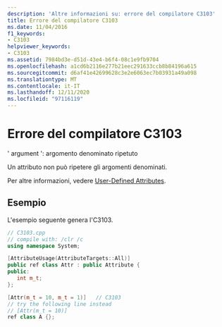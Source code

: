 ```yaml
---
description: 'Altre informazioni su: errore del compilatore C3103'
title: Errore del compilatore C3103
ms.date: 11/04/2016
f1_keywords:
- C3103
helpviewer_keywords:
- C3103
ms.assetid: 7984bd3e-d51d-43e4-b6f4-08c1e9fb9704
ms.openlocfilehash: a1cd6b2116e277b21eec291633ccb8b84196a615
ms.sourcegitcommit: d6af41e42699628c3e2e6063ec7b03931a49a098
ms.translationtype: MT
ms.contentlocale: it-IT
ms.lasthandoff: 12/11/2020
ms.locfileid: "97116119"
---
```

# <a name="compiler-error-c3103"></a>Errore del compilatore C3103

' argument ': argomento denominato ripetuto

Un attributo non può ripetere gli argomenti denominati.

Per altre informazioni, vedere [User-Defined Attributes](../../extensions/user-defined-attributes-cpp-component-extensions.md).

## <a name="example"></a>Esempio

L'esempio seguente genera l'C3103.

```cpp
// C3103.cpp
// compile with: /clr /c
using namespace System;

[AttributeUsage(AttributeTargets::All)]
public ref class Attr : public Attribute {
public:
   int m_t;
};

[Attr(m_t = 10, m_t = 1)]   // C3103
// try the following line instead
// [Attr(m_t = 10)]
ref class A {};
```
